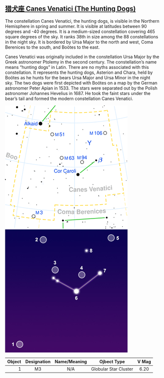 ## [猎犬座 Canes Venatici (The Hunting Dogs)](http://www.seasky.org/constellations/constellation-canes-venatici.html)

The constellation Canes Venatici, the hunting dogs, is visible in the Northern Hemisphere in spring and summer. It is visible at latitudes between 90 degrees and -40 degrees. It is a medium-sized constellation covering 465 square degrees of the sky. It ranks 38th in size among the 88 constellations in the night sky. It is bordered by Ursa Major to the north and west, Coma Berenices to the south, and Boötes to the east.

Canes Venatici was originally included in the constellation Ursa Major by the Greek astronomer Ptolemy in the second century. The constellation’s name means “hunting dogs” in Latin. There are no myths associated with this constellation. It represents the hunting dogs, Asterion and Chara, held by Boötes as he hunts for the bears Ursa Major and Ursa Minor in the night sky. The two dogs were first depicted with Boötes on a map by the German astronomer Peter Apian in 1533. The stars were separated out by the Polish astronomer Johannes Hevelius in 1687. He took the faint stars under the bear’s tail and formed the modern constellation Canes Venatici.

![alt text](./img/cvn/cvn.01.png "cvn")
![alt text](./img/cvn/cvn.02.jpg "cvn")

|Object|Designation|Name/Meaning|Ojbect Type|V Mag|
---:|:---:|:---:|:---:|:---:
1|M3|N/A|Globular Star Cluster|6.20
